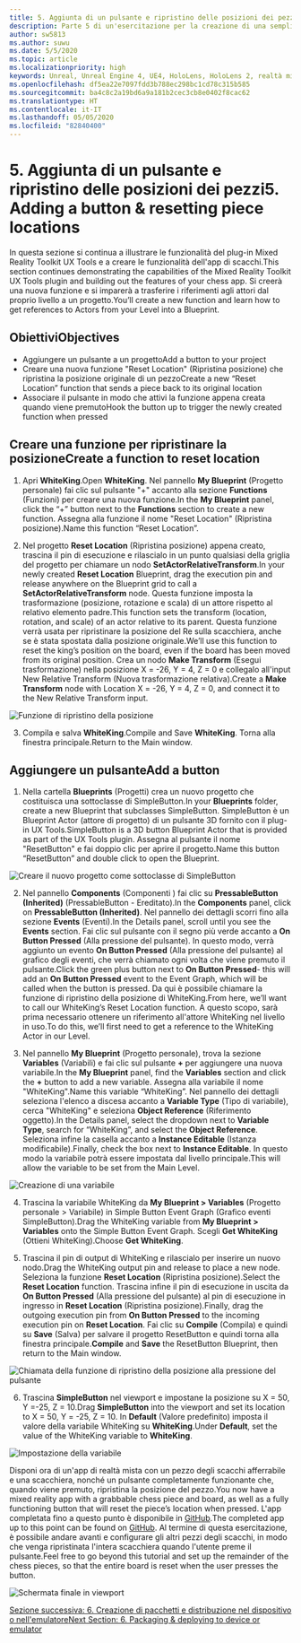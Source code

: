 ```yaml
---
title: 5. Aggiunta di un pulsante e ripristino delle posizioni dei pezzi
description: Parte 5 di un'esercitazione per la creazione di una semplice app di scacchi con Unreal Engine 4 e il plug-in UX Tools di Mixed Reality Toolkit
author: sw5813
ms.author: suwu
ms.date: 5/5/2020
ms.topic: article
ms.localizationpriority: high
keywords: Unreal, Unreal Engine 4, UE4, HoloLens, HoloLens 2, realtà mista, esercitazione, guida introduttiva, mrtk, uxt, UX Tools, documentazione
ms.openlocfilehash: df5ea22e7097fdd3b788ec298bc1cd78c315b585
ms.sourcegitcommit: ba4c8c2a19bd6a9a181b2cec3cb8e0402f8cac62
ms.translationtype: HT
ms.contentlocale: it-IT
ms.lasthandoff: 05/05/2020
ms.locfileid: "82840400"
---
```

# <a name="5-adding-a-button--resetting-piece-locations"></a><span data-ttu-id="04efa-104">5. Aggiunta di un pulsante e ripristino delle posizioni dei pezzi</span><span class="sxs-lookup"><span data-stu-id="04efa-104">5. Adding a button & resetting piece locations</span></span>

<span data-ttu-id="04efa-105">In questa sezione si continua a illustrare le funzionalità del plug-in Mixed Reality Toolkit UX Tools e a creare le funzionalità dell'app di scacchi.</span><span class="sxs-lookup"><span data-stu-id="04efa-105">This section continues demonstrating the capabilities of the Mixed Reality Toolkit UX Tools plugin and building out the features of your chess app.</span></span> <span data-ttu-id="04efa-106">Si creerà una nuova funzione e si imparerà a trasferire i riferimenti agli attori dal proprio livello a un progetto.</span><span class="sxs-lookup"><span data-stu-id="04efa-106">You’ll create a new function and learn how to get references to Actors from your Level into a Blueprint.</span></span>

## <a name="objectives"></a><span data-ttu-id="04efa-107">Obiettivi</span><span class="sxs-lookup"><span data-stu-id="04efa-107">Objectives</span></span>

* <span data-ttu-id="04efa-108">Aggiungere un pulsante a un progetto</span><span class="sxs-lookup"><span data-stu-id="04efa-108">Add a button to your project</span></span>
* <span data-ttu-id="04efa-109">Creare una nuova funzione "Reset Location" (Ripristina posizione) che ripristina la posizione originale di un pezzo</span><span class="sxs-lookup"><span data-stu-id="04efa-109">Create a new “Reset Location” function that sends a piece back to its original location</span></span>
* <span data-ttu-id="04efa-110">Associare il pulsante in modo che attivi la funzione appena creata quando viene premuto</span><span class="sxs-lookup"><span data-stu-id="04efa-110">Hook the button up to trigger the newly created function when pressed</span></span>

## <a name="create-a-function-to-reset-location"></a><span data-ttu-id="04efa-111">Creare una funzione per ripristinare la posizione</span><span class="sxs-lookup"><span data-stu-id="04efa-111">Create a function to reset location</span></span>

1.  <span data-ttu-id="04efa-112">Apri **WhiteKing**.</span><span class="sxs-lookup"><span data-stu-id="04efa-112">Open **WhiteKing**.</span></span> <span data-ttu-id="04efa-113">Nel pannello **My Blueprint** (Progetto personale) fai clic sul pulsante "+" accanto alla sezione **Functions** (Funzioni) per creare una nuova funzione.</span><span class="sxs-lookup"><span data-stu-id="04efa-113">In the **My Blueprint** panel, click the “+” button next to the **Functions** section to create a new function.</span></span> <span data-ttu-id="04efa-114">Assegna alla funzione il nome "Reset Location" (Ripristina posizione).</span><span class="sxs-lookup"><span data-stu-id="04efa-114">Name this function “Reset Location”.</span></span> 

2.  <span data-ttu-id="04efa-115">Nel progetto **Reset Location** (Ripristina posizione) appena creato, trascina il pin di esecuzione e rilascialo in un punto qualsiasi della griglia del progetto per chiamare un nodo **SetActorRelativeTransform**.</span><span class="sxs-lookup"><span data-stu-id="04efa-115">In your newly created **Reset Location** Blueprint, drag the execution pin and release anywhere on the Blueprint grid to call a **SetActorRelativeTransform** node.</span></span> <span data-ttu-id="04efa-116">Questa funzione imposta la trasformazione (posizione, rotazione e scala) di un attore rispetto al relativo elemento padre.</span><span class="sxs-lookup"><span data-stu-id="04efa-116">This function sets the transform (location, rotation, and scale) of an actor relative to its parent.</span></span> <span data-ttu-id="04efa-117">Questa funzione verrà usata per ripristinare la posizione del Re sulla scacchiera, anche se è stata spostata dalla posizione originale.</span><span class="sxs-lookup"><span data-stu-id="04efa-117">We’ll use this function to reset the king’s position on the board, even if the board has been moved from its original position.</span></span> <span data-ttu-id="04efa-118">Crea un nodo **Make Transform** (Esegui trasformazione) nella posizione X = -26, Y = 4, Z = 0 e collegalo all'input New Relative Transform (Nuova trasformazione relativa).</span><span class="sxs-lookup"><span data-stu-id="04efa-118">Create a **Make Transform** node with Location X = -26, Y = 4, Z = 0, and connect it to the New Relative Transform input.</span></span> 

![Funzione di ripristino della posizione](images/unreal-uxt/5-function.PNG)

3.  <span data-ttu-id="04efa-120">Compila e salva **WhiteKing**.</span><span class="sxs-lookup"><span data-stu-id="04efa-120">Compile and Save **WhiteKing**.</span></span> <span data-ttu-id="04efa-121">Torna alla finestra principale.</span><span class="sxs-lookup"><span data-stu-id="04efa-121">Return to the Main window.</span></span> 

## <a name="add-a-button"></a><span data-ttu-id="04efa-122">Aggiungere un pulsante</span><span class="sxs-lookup"><span data-stu-id="04efa-122">Add a button</span></span>

1.  <span data-ttu-id="04efa-123">Nella cartella **Blueprints** (Progetti) crea un nuovo progetto che costituisca una sottoclasse di SimpleButton.</span><span class="sxs-lookup"><span data-stu-id="04efa-123">In your **Blueprints** folder, create a new Blueprint that subclasses SimpleButton.</span></span> <span data-ttu-id="04efa-124">SimpleButton è un Blueprint Actor (attore di progetto) di un pulsante 3D fornito con il plug-in UX Tools.</span><span class="sxs-lookup"><span data-stu-id="04efa-124">SimpleButton is a 3D button Blueprint Actor that is provided as part of the UX Tools plugin.</span></span> <span data-ttu-id="04efa-125">Assegna al pulsante il nome "ResetButton" e fai doppio clic per aprire il progetto.</span><span class="sxs-lookup"><span data-stu-id="04efa-125">Name this button “ResetButton” and double click to open the Blueprint.</span></span> 

![Creare il nuovo progetto come sottoclasse di SimpleButton](images/unreal-uxt/5-subclass.PNG)

2.  <span data-ttu-id="04efa-127">Nel pannello **Components** (Componenti ) fai clic su **PressableButton (Inherited)** (PressableButton - Ereditato).</span><span class="sxs-lookup"><span data-stu-id="04efa-127">In the **Components** panel, click on **PressableButton (Inherited)**.</span></span> <span data-ttu-id="04efa-128">Nel pannello dei dettagli scorri fino alla sezione **Events** (Eventi).</span><span class="sxs-lookup"><span data-stu-id="04efa-128">In the Details panel, scroll until you see the **Events** section.</span></span> <span data-ttu-id="04efa-129">Fai clic sul pulsante con il segno più verde accanto a **On Button Pressed** (Alla pressione del pulsante). In questo modo, verrà aggiunto un evento **On Button Pressed** (Alla pressione del pulsante) al grafico degli eventi, che verrà chiamato ogni volta che viene premuto il pulsante.</span><span class="sxs-lookup"><span data-stu-id="04efa-129">Click the green plus button next to **On Button Pressed**- this will add an **On Button Pressed** event to the Event Graph, which will be called when the button is pressed.</span></span> <span data-ttu-id="04efa-130">Da qui è possibile chiamare la funzione di ripristino della posizione di WhiteKing.</span><span class="sxs-lookup"><span data-stu-id="04efa-130">From here, we’ll want to call our WhiteKing’s Reset Location function.</span></span> <span data-ttu-id="04efa-131">A questo scopo, sarà prima necessario ottenere un riferimento all'attore WhiteKing nel livello in uso.</span><span class="sxs-lookup"><span data-stu-id="04efa-131">To do this, we’ll first need to get a reference to the WhiteKing Actor in our Level.</span></span> 

3.  <span data-ttu-id="04efa-132">Nel pannello **My Blueprint** (Progetto personale), trova la sezione **Variables** (Variabili) e fai clic sul pulsante **+** per aggiungere una nuova variabile.</span><span class="sxs-lookup"><span data-stu-id="04efa-132">In the **My Blueprint** panel, find the **Variables** section and click the **+** button to add a new variable.</span></span> <span data-ttu-id="04efa-133">Assegna alla variabile il nome "WhiteKing".</span><span class="sxs-lookup"><span data-stu-id="04efa-133">Name this variable “WhiteKing”.</span></span> <span data-ttu-id="04efa-134">Nel pannello dei dettagli seleziona l'elenco a discesa accanto a **Variable Type** (Tipo di variabile), cerca "WhiteKing" e seleziona **Object Reference** (Riferimento oggetto).</span><span class="sxs-lookup"><span data-stu-id="04efa-134">In the Details panel, select the dropdown next to **Variable Type**, search for “WhiteKing”, and select the **Object Reference**.</span></span> <span data-ttu-id="04efa-135">Seleziona infine la casella accanto a **Instance Editable** (Istanza modificabile).</span><span class="sxs-lookup"><span data-stu-id="04efa-135">Finally, check the box next to **Instance Editable**.</span></span> <span data-ttu-id="04efa-136">In questo modo la variabile potrà essere impostata dal livello principale.</span><span class="sxs-lookup"><span data-stu-id="04efa-136">This will allow the variable to be set from the Main Level.</span></span> 

![Creazione di una variabile](images/unreal-uxt/5-var.PNG)

4.  <span data-ttu-id="04efa-138">Trascina la variabile WhiteKing da **My Blueprint > Variables** (Progetto personale > Variabile) in Simple Button Event Graph (Grafico eventi SimpleButton).</span><span class="sxs-lookup"><span data-stu-id="04efa-138">Drag the WhiteKing variable from **My Blueprint > Variables** onto the Simple Button Event Graph.</span></span> <span data-ttu-id="04efa-139">Scegli **Get WhiteKing** (Ottieni WhiteKing).</span><span class="sxs-lookup"><span data-stu-id="04efa-139">Choose **Get WhiteKing**.</span></span> 

5.  <span data-ttu-id="04efa-140">Trascina il pin di output di WhiteKing e rilascialo per inserire un nuovo nodo.</span><span class="sxs-lookup"><span data-stu-id="04efa-140">Drag the WhiteKing output pin and release to place a new node.</span></span> <span data-ttu-id="04efa-141">Seleziona la funzione **Reset Location** (Ripristina posizione).</span><span class="sxs-lookup"><span data-stu-id="04efa-141">Select the **Reset Location** function.</span></span> <span data-ttu-id="04efa-142">Trascina infine il pin di esecuzione in uscita da **On Button Pressed** (Alla pressione del pulsante) al pin di esecuzione in ingresso in **Reset Location** (Ripristina posizione).</span><span class="sxs-lookup"><span data-stu-id="04efa-142">Finally, drag the outgoing execution pin from **On Button Pressed** to the incoming execution pin on **Reset Location**.</span></span> <span data-ttu-id="04efa-143">Fai clic su **Compile** (Compila) e quindi su **Save** (Salva) per salvare il progetto ResetButton e quindi torna alla finestra principale.</span><span class="sxs-lookup"><span data-stu-id="04efa-143">**Compile** and **Save** the ResetButton Blueprint, then return to the Main window.</span></span> 

![Chiamata della funzione di ripristino della posizione alla pressione del pulsante](images/unreal-uxt/5-callresetloc.PNG)

6.  <span data-ttu-id="04efa-145">Trascina **SimpleButton** nel viewport e impostane la posizione su X = 50, Y =-25, Z = 10.</span><span class="sxs-lookup"><span data-stu-id="04efa-145">Drag **SimpleButton** into the viewport and set its location to X = 50, Y = -25, Z = 10.</span></span> <span data-ttu-id="04efa-146">In **Default** (Valore predefinito) imposta il valore della variabile WhiteKing su **WhiteKing**.</span><span class="sxs-lookup"><span data-stu-id="04efa-146">Under **Default**, set the value of the WhiteKing variable to **WhiteKing**.</span></span>

![Impostazione della variabile](images/unreal-uxt/5-buttonlevel.PNG)

<span data-ttu-id="04efa-148">Disponi ora di un'app di realtà mista con un pezzo degli scacchi afferrabile e una scacchiera, nonché un pulsante completamente funzionante che, quando viene premuto, ripristina la posizione del pezzo.</span><span class="sxs-lookup"><span data-stu-id="04efa-148">You now have a mixed reality app with a grabbable chess piece and board, as well as a fully functioning button that will reset the piece’s location when pressed.</span></span> <span data-ttu-id="04efa-149">L'app completata fino a questo punto è disponibile in [GitHub](https://github.com/microsoft/MixedReality-Unreal-Samples/tree/master/ChessApp).</span><span class="sxs-lookup"><span data-stu-id="04efa-149">The completed app up to this point can be found on [GitHub](https://github.com/microsoft/MixedReality-Unreal-Samples/tree/master/ChessApp).</span></span> <span data-ttu-id="04efa-150">Al termine di questa esercitazione, è possibile andare avanti e configurare gli altri pezzi degli scacchi, in modo che venga ripristinata l'intera scacchiera quando l'utente preme il pulsante.</span><span class="sxs-lookup"><span data-stu-id="04efa-150">Feel free to go beyond this tutorial and set up the remainder of the chess pieces, so that the entire board is reset when the user presses the button.</span></span>

![Schermata finale in viewport](images/unreal-uxt/5-endscene.PNG)

[<span data-ttu-id="04efa-152">Sezione successiva: 6. Creazione di pacchetti e distribuzione nel dispositivo o nell'emulatore</span><span class="sxs-lookup"><span data-stu-id="04efa-152">Next Section: 6. Packaging & deploying to device or emulator</span></span>](unreal-uxt-ch6.md)